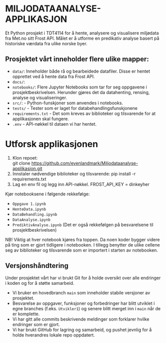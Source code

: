 # MILJODATAANALYSE-APPLIKASJON

Et Python prosjekt i TDT4114 for å hente, analysere og visualisere miljødata fra Met.no sitt Frost API. 
Målet er å utforme en predikativ analyse basert på historiske værdata fra ulike norske byer. 

## Prosjektet vårt inneholder flere ulike mapper: 
- `data/`: Inneholder både rå og bearbeidede datafiler. Disse er hentet opprettet ved å hente data fra Frost API. 
- `docs/`: 
- `notebooks/`: Flere Jupyter Notebooks som tar for seg oppgavene i prosjektbeskrivelsen. Herunder gjøres det da datahenting, rensing, analyse og visualiseringer. 
- `src/`: - Python-funskjoner som anvendes i notebooks. 
- `tests/` - Tester som er laget for databehandlingsfunskjonene 
- `requirements.txt` - Det som kreves av biblioteker og tilsvarende for at applikasjonen skal fungere. 
- `.env` - API-nøkkel til dataen vi har hentet. 



# Utforsk applikasjonen 
1. Klon repoet:  
    git clone https://github.com/evenlandmark/Miljodataanalyse-applikasjon.git
2. Innstaler nødvendige biblioteker og tilsvarende: 
    pip install -r requirements.txt
3. Lag en env fil og legg inn API-nøkkel. 
    FROST_API_KEY = dinkeyher


Kjør notebooksene i følgende rekkefølge: 
- `Oppgave 1.ipynb` 
- `HenteData.ipynb`
- `DataBehandling.ipynb`
- `DataAnalyse.ipynb`
- `PrediktivAnalyse.ipynb`
(Det er også rekkefølgen på besvarelsene til prosjektbeskrivelsen)

NB! Viktig at hver notebook kjøres fra toppen. Da noen koder bygger videre på ting som er gjort tidligere i notebooken. I tillegg benytter de ulike cellene seg av biblioteker og tilsvarende som er importert i starten av notebooken. 


## Versjonshåndtering

Under prosjektet vårt har vi brukt Git for å holde oversikt over alle endringer i koden og for å støtte samarbeid.

- Vi bruker en hovedbranch `main` som inneholder stabile versjoner av prosjektet.
- Besvarelse av oppgaver, funksjoner og forbedringer har blitt utviklet i egne branches (f.eks. `Utvikler1`) og senere blitt merget inn i `main` når de er komplette.
- Vi har gitt alle commits beskrivende meldinger som forklarer hvilke endringer som er gjort.
- Vi har brukt GitHub for lagring og samarbeid, og pushet jevnlig for å holde hverandres lokale repo oppdatert.


